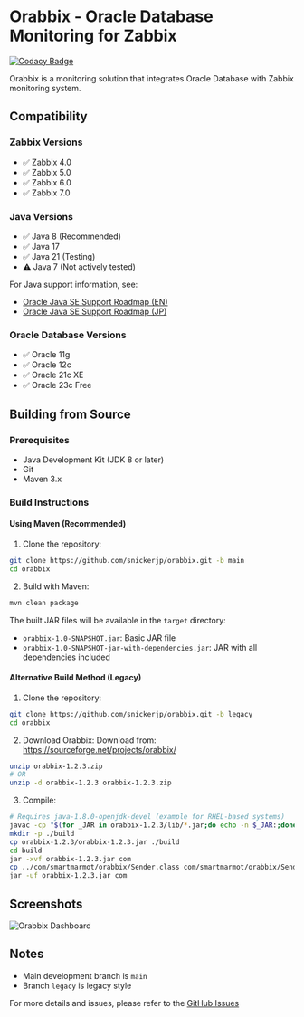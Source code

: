 # Orabbix - Oracle Database Monitoring for Zabbix

[![Codacy Badge](https://api.codacy.com/project/badge/Grade/56a9164c812c4ea1a0fca04469616c7c)](https://app.codacy.com/app/snickerjp/orabbix?utm_source=github.com&utm_medium=referral&utm_content=snickerjp/orabbix&utm_campaign=Badge_Grade_Settings)

Orabbix is a monitoring solution that integrates Oracle Database with Zabbix monitoring system.

## Compatibility

### Zabbix Versions
- ✅ Zabbix 4.0
- ✅ Zabbix 5.0
- ✅ Zabbix 6.0
- ✅ Zabbix 7.0

### Java Versions
- ✅ Java 8 (Recommended)
- ✅ Java 17
- ✅ Java 21 (Testing)
- ⚠️ Java 7 (Not actively tested)

For Java support information, see:
- [Oracle Java SE Support Roadmap (EN)](https://www.oracle.com/java/technologies/java-se-support-roadmap.html)
- [Oracle Java SE Support Roadmap (JP)](https://www.oracle.com/jp/java/technologies/java-se-support-roadmap.html)

### Oracle Database Versions
- ✅ Oracle 11g
- ✅ Oracle 12c
- ✅ Oracle 21c XE
- ✅ Oracle 23c Free

## Building from Source

### Prerequisites
- Java Development Kit (JDK 8 or later)
- Git
- Maven 3.x

### Build Instructions

#### Using Maven (Recommended)
1. Clone the repository:
```sh
git clone https://github.com/snickerjp/orabbix.git -b main
cd orabbix
```

2. Build with Maven:
```sh
mvn clean package
```

The built JAR files will be available in the `target` directory:
- `orabbix-1.0-SNAPSHOT.jar`: Basic JAR file
- `orabbix-1.0-SNAPSHOT-jar-with-dependencies.jar`: JAR with all dependencies included

#### Alternative Build Method (Legacy)

1. Clone the repository:
```sh
git clone https://github.com/snickerjp/orabbix.git -b legacy
cd orabbix
```

2. Download Orabbix:
Download from: https://sourceforge.net/projects/orabbix/
```sh
unzip orabbix-1.2.3.zip
# OR
unzip -d orabbix-1.2.3 orabbix-1.2.3.zip
```

3. Compile:
```sh
# Requires java-1.8.0-openjdk-devel (example for RHEL-based systems)
javac -cp "$(for _JAR in orabbix-1.2.3/lib/*.jar;do echo -n $_JAR:;done)orabbix-1.2.3/orabbix-1.2.3.jar" com/smartmarmot/orabbix/Sender.java
mkdir -p ./build
cp orabbix-1.2.3/orabbix-1.2.3.jar ./build
cd build
jar -xvf orabbix-1.2.3.jar com
cp ../com/smartmarmot/orabbix/Sender.class com/smartmarmot/orabbix/Sender.class
jar -uf orabbix-1.2.3.jar com
```

## Screenshots

![Orabbix Dashboard](https://github.com/snickerjp/orabbix/assets/1247622/4494419e-2a2d-41cd-a7cf-b8565b689cf9)

## Notes
- Main development branch is `main`
- Branch `legacy` is legacy style

For more details and issues, please refer to the [GitHub Issues](https://github.com/snickerjp/orabbix/issues)
